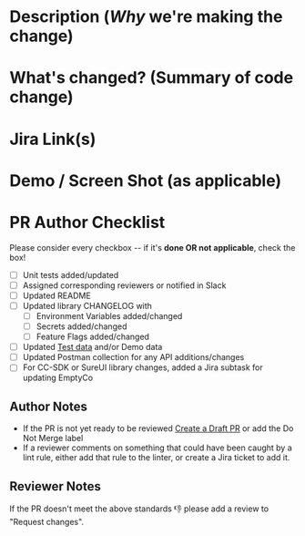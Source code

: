 # Description (_Why_ we're making the change)

# What's changed? (Summary of code change)

# Jira Link(s)

# Demo / Screen Shot (as applicable)

<!-- To complete the checklist, replace [ ] with [x]  or click the checkboxes after PR creation -->  
# PR Author Checklist
Please consider every checkbox -- if it's **done OR not applicable**, check the box!
- [ ] Unit tests added/updated
- [ ] Assigned corresponding reviewers or notified in Slack
- [ ] Updated README
- [ ] Updated library CHANGELOG with
  - [ ] Environment Variables added/changed
  - [ ] Secrets added/changed
  - [ ] Feature Flags added/changed
- [ ] Updated [Test data](https://github.com/sureifylabs/coreconnect-sdk/tree/main/library/packages/sdk/wild/src/db/testData) and/or Demo data
- [ ] Updated Postman collection for any API additions/changes
- [ ] For CC-SDK or SureUI library changes, added a Jira subtask for updating EmptyCo

## Author Notes
- If the PR is not yet ready to be reviewed [Create a Draft PR](https://docs.github.com/en/pull-requests/collaborating-with-pull-requests/proposing-changes-to-your-work-with-pull-requests/changing-the-stage-of-a-pull-request#converting-a-pull-request-to-a-draft) or add the Do Not Merge label
- If a reviewer comments on something that could have been caught by a lint rule, either add that rule to the linter, or create a Jira ticket to add it.

## Reviewer Notes
If the PR doesn't meet the above standards 👎 please add a review to "Request changes". 